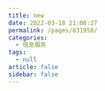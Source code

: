 ```yaml
---
title: new
date: 2022-03-18 21:08:27
permalink: /pages/831958/
categories: 
  - 信息服务
tags: 
  - null
article: false
sidebar: false
---
```

